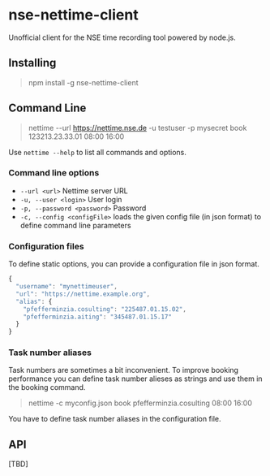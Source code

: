 # nse-nettime-client
Unofficial client for the NSE time recording tool powered by node.js.


## Installing
> npm install -g nse-nettime-client

## Command Line

> nettime --url https://nettime.nse.de -u testuser -p mysecret book 123213.23.33.01 08:00 16:00

Use `nettime --help` to list all commands and options.

### Command line options

* `--url <url>` Nettime server URL
* `-u, --user <login>` User login
* `-p, --password <password>` Password
* `-c, --config <configFile>` loads the given config file (in json format) to define command line parameters

### Configuration files

To define static options, you can  provide a configuration file in json format.

```javascript
{
  "username": "mynettimeuser",
  "url": "https://nettime.example.org",
  "alias": {
    "pfefferminzia.cosulting": "225487.01.15.02",
    "pfefferminzia.aiting": "345487.01.15.17"
  }
}
```

### Task number aliases

Task numbers are sometimes a bit inconvenient.
To improve booking performance you can define task number alieses as strings and use them in the booking command.

> nettime -c myconfig.json book pfefferminzia.cosulting 08:00 16:00

You have to define task number aliases in the configuration file.

## API
[TBD]